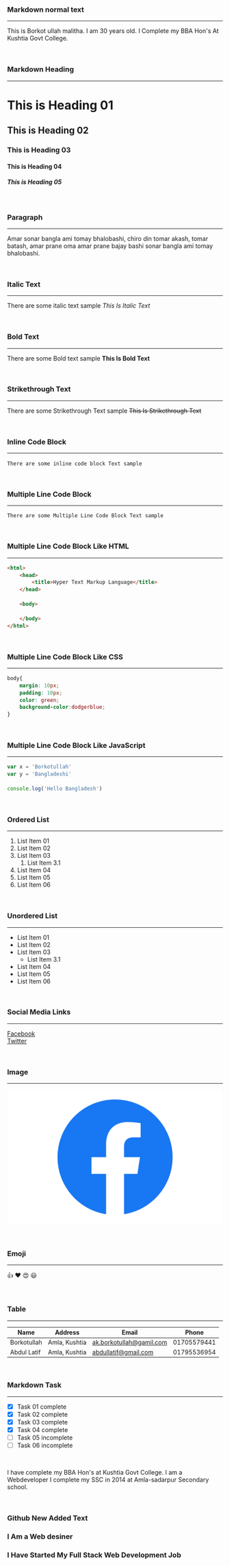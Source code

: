 <!--markdown tutorial-->

### Markdown normal text  

___  

This is Borkot ullah malitha. I am 30 years old. I Complete my BBA Hon's At Kushtia Govt College.  

<br>

### Markdown Heading  
___  

# This is Heading 01
## This is Heading 02
### This is Heading 03
#### This is Heading 04
##### This is Heading 05  

<br>

### Paragraph  
___  
<p>Amar sonar bangla ami tomay bhalobashi, chiro din tomar akash, tomar batash, amar prane oma amar prane bajay bashi sonar bangla ami tomay bhalobashi.</p>  

<br>  

### Italic Text  
___  
There are some italic text sample _This Is Italic Text_  

<br>

### Bold Text  
___  
There are some Bold text sample __This Is Bold Text__  

<br>

### Strikethrough Text  
___  
There are some Strikethrough Text sample ~~This Is Strikethrough Text~~  

<br>

### Inline Code Block  
___  
`There are some inline code block Text sample`  

<br>

### Multiple Line Code Block  
___
```
There are some Multiple Line Code Block Text sample
```  

<br>

### Multiple Line Code Block Like HTML  
___  
```html
<html>
    <head>
        <title>Hyper Text Markup Language</title>
    </head>

    <body>

    </body>
</html>
```  

<br>

### Multiple Line Code Block Like CSS  
___  
```css
body{
    margin: 10px;
    padding: 10px;
    color: green;
    background-color:dodgerblue;
}
```  

<br>

### Multiple Line Code Block Like JavaScript  
___  
```Javascript
var x = 'Borkotullah'
var y = 'Bangladeshi'

console.log('Hello Bangladesh')
```  

<br>

### Ordered List  
___  
1. List Item 01
1. List Item 02
1. List Item 03
    1. List Item 3.1
1. List Item 04
1. List Item 05
1. List Item 06  

<br>

### Unordered List  
___  
- List Item 01
- List Item 02
- List Item 03
    - List Item 3.1
- List Item 04
- List Item 05
- List Item 06  

<br>

### Social Media Links  
___  
[Facebook](https://facebook.com)  
[Twitter](https://twitter.com)  

<br>

### Image  
___  
![Facbook-logo](image/Facebook-logo.png)  

<br>

### Emoji  
___  
👍  ❤️  😍  😃  

<br>

### Table  
___  
| Name | Address | Email | Phone |
|------|---------|-------|-------|
| Borkotullah | Amla, Kushtia | ak.borkotullah@gamil.com | 01705579441 |
| Abdul Latif | Amla, Kushtia | abdullatif@gmail.com | 01795536954 |  

<br>

### Markdown Task  
___  
- [x] Task 01 complete
- [x] Task 02 complete
- [x] Task 03 complete
- [x] Task 04 complete
- [ ] Task 05 incomplete
- [ ] Task 06 incomplete  

<br>

<p>I have complete my BBA Hon's at Kushtia Govt College.
I am a Webdeveloper I complete my SSC in 2014 at Amla-sadarpur Secondary school.</p>  

<br>

### Github New Added Text  
### I Am a Web desiner  
### I Have Started My Full Stack Web Development Job